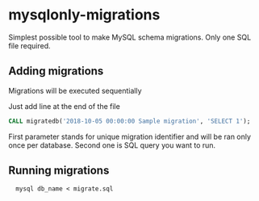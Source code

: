 # mysqlonly-migrations
Simplest possible tool to make MySQL schema migrations. Only one SQL file required.

## Adding migrations
Migrations will be executed sequentially

Just add line at the end of the file
```sql
CALL migratedb('2018-10-05 00:00:00 Sample migration', 'SELECT 1');
```

First parameter stands for unique migration identifier and will be ran only once per database. Second one is SQL query you want to run.

## Running migrations
```console 
  mysql db_name < migrate.sql
```